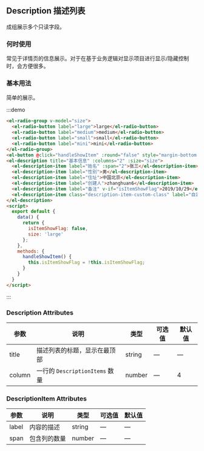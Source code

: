 ## Description 描述列表
成组展示多个只读字段。

### 何时使用
常见于详情页的信息展示。对于在基于业务逻辑对显示项目进行显示/隐藏控制时，会方便很多。

### 基本用法
简单的展示。

:::demo

```html
<el-radio-group v-model="size">
  <el-radio-button label="large">large</el-radio-button>
  <el-radio-button label="medium">medium</el-radio-button>
  <el-radio-button label="small">small</el-radio-button>
  <el-radio-button label="mini">mini</el-radio-button>
</el-radio-group>
<el-button @click="handleShowItem" :round="false" style="margin-bottom: 10px;">显示/隐藏 [备注] 项目</el-button>
<el-description title="基本信息" :columns="2" :size="size">
  <el-description-item label="姓名" :span="2">张三</el-description-item>
  <el-description-item label="性别">男</el-description-item>
  <el-description-item label="住址">中国北京</el-description-item>
  <el-description-item label="创建人">zhanghuan6</el-description-item>
  <el-description-item label="备注" v-if="isItemShowFlag">2019/10/29</el-description-item>
  <el-description-item class="description-item-custom-class" label="自定义class">可自定义class</el-description-item>
</el-description>
<script>
  export default {
    data() {
      return {
        isItemShowFlag: false,
        size: 'large'
      };
    },
    methods: {
      handleShowItem() {
        this.isItemShowFlag = !this.isItemShowFlag;
      }
    }
  }
</script>
```
:::

### Description Attributes
| 参数      | 说明          | 类型      | 可选值                           | 默认值  |
|---------- |-------------- |---------- |--------------------------------  |-------- |
| title   | 描述列表的标题，显示在最顶部 | string | — | — |
| column   | 一行的 `DescriptionItems` 数量 | number | — | 4 |

### DescriptionItem Attributes
| 参数      | 说明          | 类型      | 可选值                           | 默认值  |
|---------- |-------------- |---------- |--------------------------------  |-------- |
| label   | 内容的描述 | string | — | — |
| span   | 包含列的数量 | number | — | — |